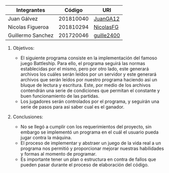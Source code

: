 |Integrantes|Código|URI|
|-----------|------|---|
|Juan Gálvez|201810040|[JuanGA12](https://github.com/JuanGA12)
|Nicolas Figueroa|201810294|[NicolasFG](https://github.com/NicolasFG)
|Guillermo Sanchez|201720046|[guille2400](https://github.com/guille2400)


1. Objetivos:
   - El siguiente programa consiste en la implementación del famoso juego Battleship.
Para ello, el programa seguirá las normas establecidas por el mismo, pero por otro lado, este
generará archivos los cuáles serán leídos por un servidor y este generará archivos que serán leídos
por nuestro programa haciendo así un bluque de lectura y escritura. Este, por medio de los archivos 
contendrán una serie de condiciones que permitan el constante y buen funcionamiento de las partidas. 
   - Los jugadores serán controlados por el programa, y seguirán una serie de pasos para asi saber cual es el ganador.
     
2. Conclusiones:
   - No se llegó a cumplir con los requerimientos del proyecto, sin embargo se implementó un programa en el cuál el usuario
   pueda jugar contra la máquina.
   - El proceso de implementar y abstraer un juego de la vida real a un programa nos permitió y proporcionar mejorar nuestras habilidades y formas al momento de programar.
   - Es importante tener un plan o estructura en contra de fallos que pueden pasar durante el proceso de elaboración del código.
   



